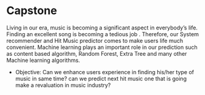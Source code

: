 # Capstone
Living in our era, music is becoming a significant aspect in everybody’s life. Finding an excellent song is becoming a tedious job . Therefore, our System recommender and Hit Music predictor comes to make users life much convenient. Machine learning plays an important role in our prediction such as content based algorithm, Random Forest, Extra Tree and many other Machine learning algorithms.

* Objective:
Can we enhance users experience in finding his/her type of music in same time? can we predict next hit music one that is going make a revaluation in music industry?

